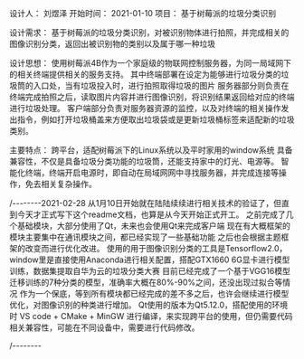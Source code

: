设计人：     刘煜泽
开始时间：   2021-01-10
项目：       基于树莓派的垃圾分类识别

设计需求：   基于树莓派的垃圾分类识别，对被识别物体进行拍照，并完成相关的图像识别分类，返回出被识别物的类别以及属于哪一种垃圾

设计思想：   使用树莓派4B作为一个家庭级的物联网控制服务器，为同一局域网下的相关终端提供相关的服务支持。
            其中终端部署在设定为能够进行垃圾分类的垃圾筒的入口处，当有垃圾投入时，进行拍照取得垃圾的图片
            服务器部分则负责在终端完成拍照之后，读取图片内容并进行图像识别，将识别结果返回给对应的终端进行垃圾处理。
            客户端部分负责对服务器资源的监控，以及对终端的相关操作发出指令，例如打开垃圾桶盖来方便取出垃圾袋或是更新垃圾桶标签来适配新的垃圾类别。

主要特点：   跨平台，适配树莓派下的Linux系统以及平时家用的window系统
            具备兼容性，不仅是具备垃圾分类功能的垃圾筒，还能支持家中的灯光、电源等。
            智能化终端，终端开启电源时，即自动在局域网网中寻找服务器，并完成连接等操作，免去相关复杂操作。

/--------2021-02-28
    从1月10日开始就在陆陆续续进行相关技术的验证了，但直到今天才正式写下这个readme文档，也算是从今天开始正式开工。
    之前完成了几个基础模块，大部分使用了Qt，未来也会使用Qt来完成客户端
    现在有大概框架的模块主要集中在通讯模块之间，都已经实现了一些基础功能
    之后也会根据主题框架的改变而进行优化改进。
    使用的用于图像识别分类的工具是Tensorflow2.0，window里是直接使用Anaconda进行相关配置，搭配GTX1660 6G显卡进行模型训练，数据集提取自华为云的垃圾分类大赛
    目前已经完成了一个基于VGG16模型迁移训练的7种分类的模型，准确率大概在80%-90%之间，还没出现过拟合等情况
    作为一个保底，等到所有模块都已经完成的差不多之后，也许会继续进行模型优化，对图像识别的种类进行增加。
    Qt使用的版本为Qt5.12.0，搭配使用的环境时 VS code + CMake + MinGW 进行编译，来实现跨平台的使用，但仍需要代码相关兼容性，可能在不同设备中，需要进行代码修改。

/--------

